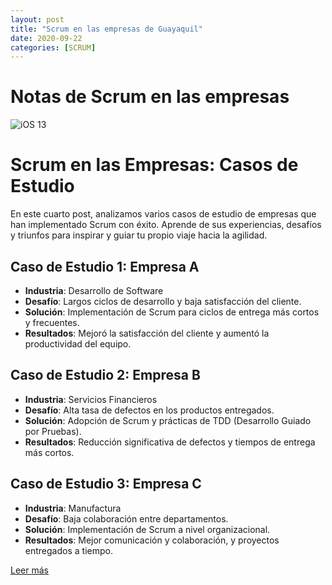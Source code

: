 ```yaml
---
layout: post
title: "Scrum en las empresas de Guayaquil"
date: 2020-09-22
categories: [SCRUM]
---
```


# Notas de Scrum en las empresas

![iOS 13](https://www.camara.es/sites/default/files/foto_texto_scrum.jpg)

# Scrum en las Empresas: Casos de Estudio

En este cuarto post, analizamos varios casos de estudio de empresas que han implementado Scrum con éxito. Aprende de sus experiencias, desafíos y triunfos para inspirar y guiar tu propio viaje hacia la agilidad.

## Caso de Estudio 1: Empresa A

- **Industria**: Desarrollo de Software
- **Desafío**: Largos ciclos de desarrollo y baja satisfacción del cliente.
- **Solución**: Implementación de Scrum para ciclos de entrega más cortos y frecuentes.
- **Resultados**: Mejoró la satisfacción del cliente y aumentó la productividad del equipo.

## Caso de Estudio 2: Empresa B

- **Industria**: Servicios Financieros
- **Desafío**: Alta tasa de defectos en los productos entregados.
- **Solución**: Adopción de Scrum y prácticas de TDD (Desarrollo Guiado por Pruebas).
- **Resultados**: Reducción significativa de defectos y tiempos de entrega más cortos.

## Caso de Estudio 3: Empresa C

- **Industria**: Manufactura
- **Desafío**: Baja colaboración entre departamentos.
- **Solución**: Implementación de Scrum a nivel organizacional.
- **Resultados**: Mejor comunicación y colaboración, y proyectos entregados a tiempo.

[Leer más](#)

